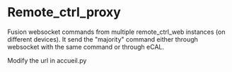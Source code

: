 # Remote_ctrl_proxy

Fusion websocket commands from multiple remote_ctrl_web instances (on different devices).
It send the "majority" command either through websocket with the same command or through eCAL.

Modify the url in accueil.py